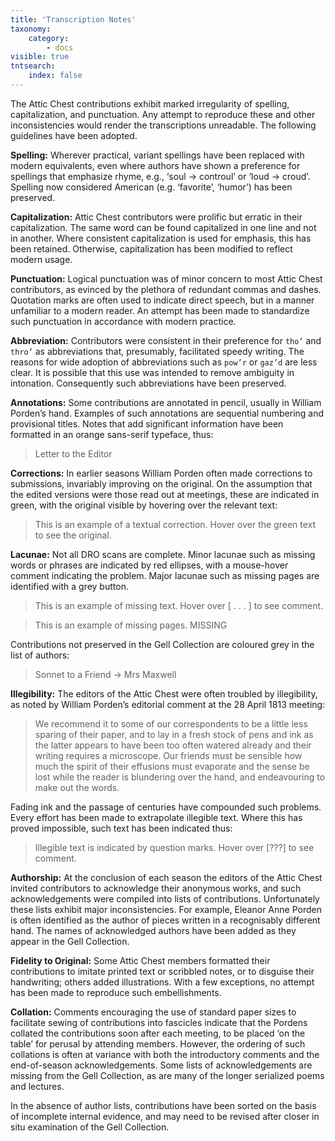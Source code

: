 ```yaml
---
title: 'Transcription Notes'
taxonomy:
    category:
        - docs
visible: true
tntsearch:
    index: false
---
```


The Attic Chest contributions exhibit marked irregularity of spelling, capitalization, and punctuation. Any attempt to reproduce these and other inconsistencies would render the transcriptions unreadable. The following guidelines have been adopted.

**Spelling:** Wherever practical, variant spellings have been replaced with modern equivalents, even where authors have shown a preference for spellings that emphasize rhyme, e.g., ‘soul → controul’ or ‘loud → croud’. Spelling now considered American (e.g. ‘favorite’, ‘humor’) has been preserved.

**Capitalization:** Attic Chest contributors were prolific but erratic in their capitalization. The same word can be found capitalized in one line and not in another. Where consistent capitalization is used for emphasis, this has been retained. Otherwise, capitalization has been modified to reflect modern usage. 

**Punctuation:** Logical punctuation was of minor concern to most Attic Chest contributors, as evinced by the plethora of redundant commas and dashes. Quotation marks are often used to indicate direct speech, but in a manner unfamiliar to a modern reader. An attempt has been made to standardize such punctuation in accordance with modern practice.

**Abbreviation:** Contributors were consistent in their preference for `tho’` and `thro’` as abbreviations that, presumably, facilitated speedy writing. The reasons for wide adoption of abbreviations such as `pow’r` or `gaz’d` are less clear. It is possible that this use was intended to remove ambiguity in intonation. Consequently such abbreviations have been preserved.

**Annotations:** Some contributions are annotated in pencil, usually in William Porden’s hand. Examples of such annotations are sequential numbering and provisional titles. Notes that add significant information have been formatted in an orange sans-serif typeface, thus: 

> <span class="pencil">Letter to the Editor</span> 

**Corrections:** In earlier seasons William Porden often made corrections to submissions, invariably improving on the original. On the assumption that the edited versions were those read out at meetings, these are indicated in green, with the original visible by hovering over the relevant text: 

> This is an example of a textual correction. Hover over <span data-tippy="original version here" class="green">the green text</span> to see the original. 

<a name="missing"></a>
**Lacunae:** Not all DRO scans are complete. Minor lacunae such as missing words or phrases are indicated by red ellipses, with a mouse-hover comment indicating the problem. Major lacunae such as missing pages are identified with a grey button.

> This is an example of missing text. Hover over <span data-tippy="Text obscured" class="red">[ . . . ]</span> to see comment. 

> This is an example of missing pages. <span class="missing">MISSING</span>

Contributions not preserved in the Gell Collection are coloured grey in the list of authors:

> <span class="grey">Sonnet to a Friend → Mrs Maxwell</span>

**Illegibility:** The editors of the Attic Chest were often troubled by illegibility, as noted by William Porden’s editorial comment at the 28 April 1813 meeting:  

> We recommend it to some of our correspondents to be a little less sparing of their paper, and to lay in a fresh stock of pens and ink as the latter appears to have been too often watered already and their writing requires a microscope. Our friends must be sensible how much the spirit of their effusions must evaporate and the sense be lost while the reader is blundering over the hand, and endeavouring to make out the words.

Fading ink and the passage of centuries have compounded such problems. Every effort has been made to extrapolate illegible text. Where this has proved impossible, such text has been indicated thus:

> Illegible text is indicated by question marks. Hover over <span data-tippy="illegible text" class="red">[???]</span> to see comment. 

**Authorship:** At the conclusion of each season the editors of the Attic Chest invited contributors to acknowledge their anonymous works, and such acknowledgements were compiled into lists of contributions. Unfortunately these lists exhibit major inconsistencies. For example, Eleanor Anne Porden is often identified as the author of pieces written in a recognisably different hand. The names of acknowledged authors have been added as they appear in the Gell Collection.

**Fidelity to Original:** Some Attic Chest members formatted their contributions to imitate printed text or scribbled notes, or to disguise their handwriting; others added illustrations. With a few exceptions, no attempt has been made to reproduce such embellishments.

**Collation:** Comments encouraging the use of standard paper sizes to facilitate sewing of contributions into fascicles indicate that the Pordens collated the contributions soon after each meeting, to be placed ‘on the table’ for perusal by attending members. However, the ordering of such collations is often at variance with both the introductory comments and the end-of-season acknowledgements. Some lists of acknowledgements are missing from the Gell Collection, as are many of the longer serialized poems and lectures. 

In the absence of author lists, contributions have been sorted on the basis of incomplete internal evidence, and may need to be revised after closer in situ examination of the Gell Collection.